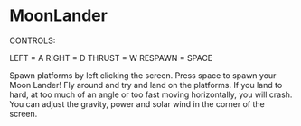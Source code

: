 MoonLander
==========

CONTROLS:

LEFT = A    RIGHT = D   THRUST = W    RESPAWN = SPACE

Spawn platforms by left clicking the screen. Press space to spawn your Moon Lander! Fly around and try and land on the 
platforms. If you land to hard, at too much of an angle or too fast moving horizontally, you will crash.
You can adjust the gravity, power and solar wind in the corner of the screen. 
